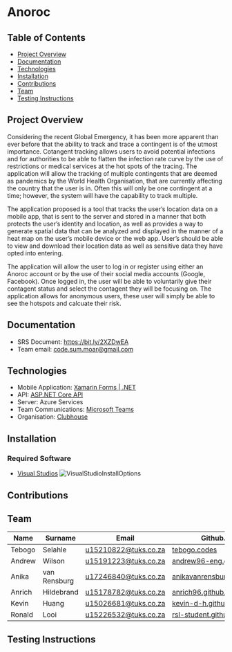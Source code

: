 # Anoroc

## Table of Contents

- [Project Overview](#projectoverview)
- [Documentation](#documentation)
- [Technologies](#technologies)
- [Installation](#installation)
- [Contributions](#contributions)
- [Team](#team)
- [Testing Instructions](#testinginstructions)


## Project Overview
Considering the recent Global Emergency, it has been more apparent than ever before that the ability to track and trace a contingent is of the utmost importance. Cotangent tracking allows users to avoid potential infections and for authorities to be able to flatten the infection rate curve by the use of restrictions or medical services at the hot spots of the tracing.
The application will allow the tracking of multiple contingents that are deemed as pandemics by the World Health Organisation, that are currently affecting the country that the user is in. Often this will only be one contingent at a time; however, the system will have the capability to track multiple.

The application proposed is a tool that tracks the user’s location data on a mobile app, that is sent to the server and stored in a manner that both protects the user’s identity and location, as well as provides a way to generate spatial data that can be analyzed and displayed in the manner of a heat map on the user’s mobile device or the web app. User’s should be able to view and download their location data as well as sensitive data they have opted into entering.

The application will allow the user to log in or register using either an Anoroc account or by the use of their social media accounts (Google, Facebook). Once logged in, the user will be able to voluntarily give their contagent status and select the contagent they will be focusing on. The application allows for anonymous users, these user will simply be able to see the hotspots and calcuate their risk.

## Documentation

- SRS Document: https://bit.ly/2XZDwEA
- Team email: code.sum.moar@gmail.com

## Technologies

- Mobile Application: [Xamarin Forms | .NET](https://dotnet.microsoft.com/apps/xamarin/xamarin-forms)
- API: [ASP.NET Core API](https://dotnet.microsoft.com/apps/aspnet/apis)
- Server: Azure Services
- Team Communications: [Microsoft Teams](https://www.microsoft.com/en-za/microsoft-365/microsoft-teams/group-chat-software)
- Organisation: [Clubhouse](https://clubhouse.io/)

## Installation

### Required Software

- [Visual Studios](https://visualstudio.microsoft.com/)
![VisualStudioInstallOptions](https://user-images.githubusercontent.com/61750301/84587406-413da680-ae1f-11ea-88f3-bad89050ea1a.png)

## Contributions

## Team
| Name   | Surname    |        Email         |       Github.io        |
|--------|------------|----------------------|------------------------|
| Tebogo | Selahle     | u15210822@tuks.co.za | [tebogo.codes](https://tebogo.codes/)  |
| Andrew | Wilson     | u15191223@tuks.co.za | [andrew96-eng.github.io](https://andrew96-eng.github.io) |
| Anika  | van Rensburg | u17246840@tuks.co.za | [anikavanrensburg.github.io](https://anikavanrensburg.github.io) |
| Anrich | Hildebrand | u15178782@tuks.co.za | [anrich96.github.io](https://anrich96.github.io) |
| Kevin  | Huang | u15026681@tuks.co.za | [kevin-d-h.github.io](https://kevin-d-h.github.io/myCV/) |
| Ronald | Looi | u15226532@tuks.co.za | [rsl-student.github.io](https://rsl-student.github.io) |

## Testing Instructions
